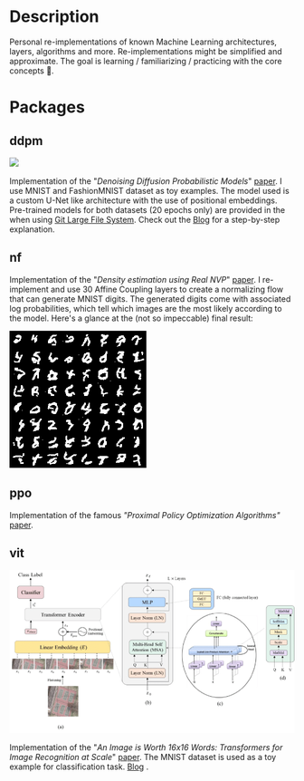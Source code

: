 # Description

Personal re-implementations of known Machine Learning architectures, layers, algorithms and more.
Re-implementations might be simplified and approximate. The goal is learning / familiarizing / practicing with the core concepts 🙂.


# Packages
## ddpm

<img src="./ddpm/both.gif" />

Implementation of the "_Denoising Diffusion Probabilistic Models_" [paper](https://arxiv.org/abs/2006.11239).
I use MNIST and FashionMNIST dataset as toy examples. The model used is a custom U-Net like architecture with the use of
positional embeddings.
Pre-trained models for both datasets (20 epochs only) are provided in the when
using [Git Large File System](https://git-lfs.github.com/).
Check out the [Blog](https://medium.com/mlearning-ai/enerating-images-with-ddpms-a-pytorch-implementation-cef5a2ba8cb1)
for a step-by-step explanation.

## nf

Implementation of the "_Density estimation using Real NVP_" [paper](https://arxiv.org/abs/1605.08803).
I re-implement and use 30 Affine Coupling layers to create a normalizing flow that can generate MNIST digits.
The generated digits come with associated log probabilities, which tell which images are the most likely according to
the model. Here's a glance at the (not so impeccable) final result:

<img src="./nf/Generated digits.png" />

## ppo
Implementation of the famous _"Proximal Policy Optimization Algorithms"_ [paper](https://arxiv.org/abs/1707.06347).


## vit

<img src="./vit/architecture.png" />

Implementation of the "_An Image is Worth 16x16 Words: Transformers for Image Recognition at
Scale_" [paper](https://openreview.net/forum?id=YicbFdNTTy).
The MNIST dataset is used as a toy example for classification
task. [Blog](https://medium.com/mlearning-ai/vision-transformers-from-scratch-pytorch-a-step-by-step-guide-96c3313c2e0c)
. 

